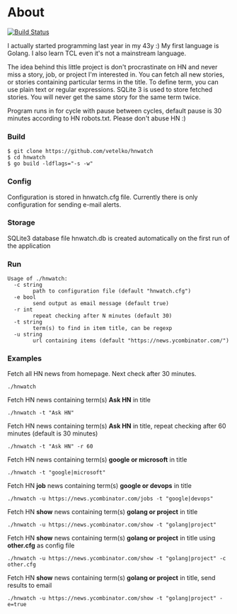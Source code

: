 # About

[![Build Status](https://travis-ci.org/vetelko/hnwatch.svg?branch=master)](https://travis-ci.org/vetelko/hnwatch)

I actually started programming last year in my 43y :) My first language
is Golang. I also learn TCL even it's not a mainstream language.

The idea behind this little project is don't procrastinate on HN and never
miss a story, job, or project I'm interested in.
You can fetch all new stories, or stories containing particular terms
in the title. To define term, you can use plain text or regular expressions.
SQLite 3 is used to store fetched stories.
You will never get the same story for the same term twice.

Program runs in for cycle with pause between cycles,
default pause is 30 minutes according to HN robots.txt. Please don't abuse HN :)

### Build
```
$ git clone https://github.com/vetelko/hnwatch
$ cd hnwatch
$ go build -ldflags="-s -w"
```

### Config
Configuration is stored in hnwatch.cfg file. Currently there is only configuration
for sending e-mail alerts.

### Storage
SQLite3 database file hnwatch.db is created automatically on the first run of
the application

### Run
```
Usage of ./hnwatch:
  -c string
        path to configuration file (default "hnwatch.cfg")
  -e bool
        send output as email message (default true)
  -r int
        repeat checking after N minutes (default 30)
  -t string
        term(s) to find in item title, can be regexp
  -u string
        url containing items (default "https://news.ycombinator.com/")
```

### Examples
Fetch all HN news from homepage. Next check after 30 minutes.
```
./hnwatch
```

Fetch HN news containing term(s) **Ask HN** in title
```
./hnwatch -t "Ask HN"
```

Fetch HN news containing term(s) **Ask HN** in title, repeat checking after 60 minutes (default is 30 minutes)
```
./hnwatch -t "Ask HN" -r 60
```

Fetch HN news containing term(s) **google or microsoft** in title
```
./hnwatch -t "google|microsoft"
```

Fetch HN **job** news containing term(s) **google or devops** in title
```
./hnwatch -u https://news.ycombinator.com/jobs -t "google|devops"
```

Fetch HN **show** news containing term(s) **golang or project** in title
```
./hnwatch -u https://news.ycombinator.com/show -t "golang|project"
```

Fetch HN **show** news containing term(s) **golang or project** in title using **other.cfg** as config file
```
./hnwatch -u https://news.ycombinator.com/show -t "golang|project" -c other.cfg
```

Fetch HN **show** news containing term(s) **golang or project** in title, send results to email
```
./hnwatch -u https://news.ycombinator.com/show -t "golang|project" -e=true
```
